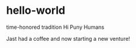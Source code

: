 # hello-world
time-honored tradition
Hi Puny Humans

Jast had a coffee and now starting a new venture!
